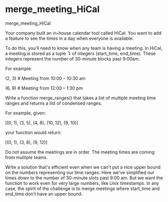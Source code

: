 # merge_meeting_HiCal
merge_meeting_HiCal

 Your company built an in-house calendar tool called HiCal. You want to add a feature to see the times in a day when everyone is available.

To do this, you’ll need to know when any team is having a meeting. In HiCal, a meeting is stored as a tuple ↴ of integers (start_time, end_time). These integers represent the number of 30-minute blocks past 9:00am.

For example:

(2, 3)  # Meeting from 10:00 – 10:30 am

(6, 9)  # Meeting from 12:00 – 1:30 pm

Write a function merge_ranges() that takes a list of multiple meeting time ranges and returns a list of condensed ranges.

For example, given:

  [(0, 1), (3, 5), (4, 8), (10, 12), (9, 10)]

your function would return:

  [(0, 1), (3, 8), (9, 12)]

Do not assume the meetings are in order. The meeting times are coming from multiple teams.

Write a solution that's efficient even when we can't put a nice upper bound on the numbers representing our time ranges. Here we've simplified our times down to the number of 30-minute slots past 9:00 am. But we want the function to work even for very large numbers, like Unix timestamps. In any case, the spirit of the challenge is to merge meetings where start_time and end_time don't have an upper bound. 
